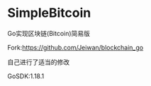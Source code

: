 # SimpleBitcoin

Go实现区块链(Bitcoin)简易版

Fork:https://github.com/Jeiwan/blockchain_go

自己进行了适当的修改

GoSDK:1.18.1


